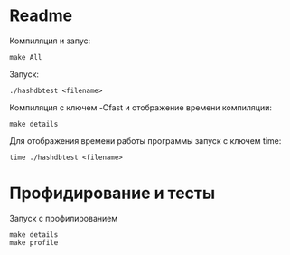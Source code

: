 # Readme
Компиляция и запус:
```
make All
```
Запуск:
```
./hashdbtest <filename>
```
Компиляция с ключем -Ofast и отображение времени компиляции:
```
make details
```
Для отображения времени работы программы запуск с ключем time:
```
time ./hashdbtest <filename>
```

# Профидирование и тесты
Запуск с профилированием
```
make details
make profile
```